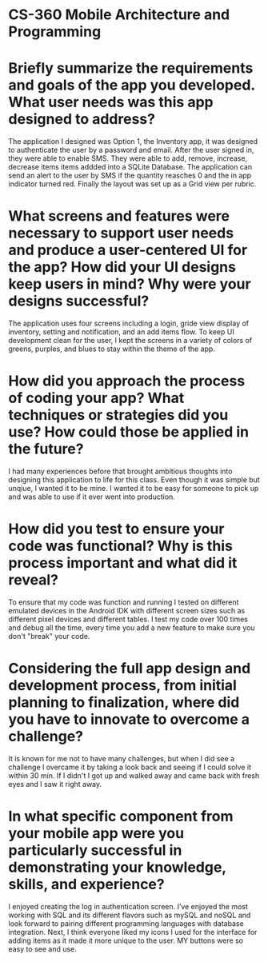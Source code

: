 # CS-360 Mobile Architecture and Programming

# Briefly summarize the requirements and goals of the app you developed. What user needs was this app designed to address?
The application I designed was Option 1, the Inventory app, it was designed to authenticate the user by a password and email. After the user signed in, they were able to enable SMS. They were able to add, remove, increase, decrease items items addded into a SQLite Database. The application can send an alert to the user by SMS if the quantity reasches 0 and the in app indicator turned red. Finally the layout was set up as a Grid view per rubric.
# What screens and features were necessary to support user needs and produce a user-centered UI for the app? How did your UI designs keep users in mind? Why were your designs successful?
The application uses four screens including a login, gride view display of inventory, setting and notification, and an add items flow. To keep UI development clean for the user, I kept the screens in a variety of colors of greens, purples, and blues to stay within the theme of the app. 
# How did you approach the process of coding your app? What techniques or strategies did you use? How could those be applied in the future?
I had many experiences before that brought ambitious thoughts into designing this application to life for this class. Even though it was simple but unqiue, I wanted it to be mine. I wanted it to be easy for someone to pick up and was able to use if it ever went into production.
# How did you test to ensure your code was functional? Why is this process important and what did it reveal?
To ensure that my code was function and running I tested on different emulated devices in the Android IDK with different screen sizes such as different pixel devices and different tables. I test my code over 100 times and debug all the time, every time you add a new feature to make sure you don't "break" your code.
# Considering the full app design and development process, from initial planning to finalization, where did you have to innovate to overcome a challenge?
It is known for me not to have many challenges, but when I did see a challenge I overcame it by taking a look back and seeing if I could solve it within 30 min. If I didn't I got up and walked away and came back with fresh eyes and I saw it right away.
# In what specific component from your mobile app were you particularly successful in demonstrating your knowledge, skills, and experience?
I enjoyed creating the log in authentication screen. I’ve enjoyed the most working with SQL and its different flavors such as mySQL and noSQL and look forward to pairing different programming languages with database integration. Next, I think everyone liked my icons I used for the interface for adding items as it made it more unique to the user. MY buttons were so easy to see and use.
